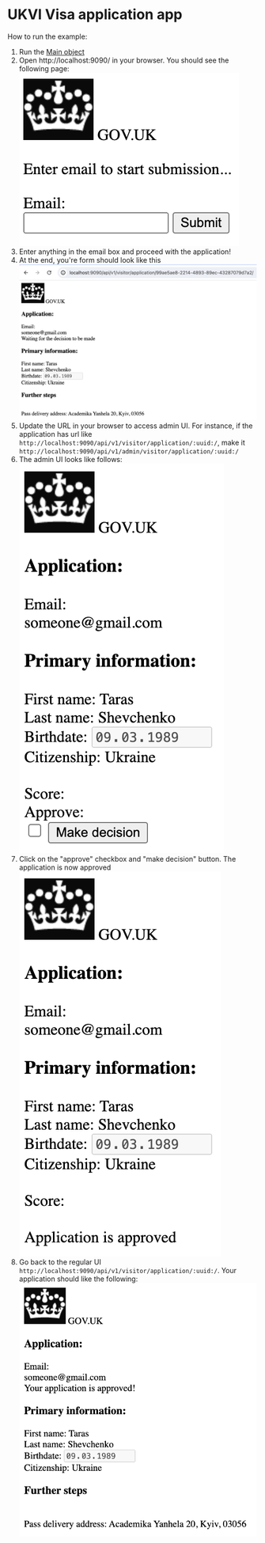 # UKVI Visa application app

How to run the example:

1. Run the [Main object](src/main/scala/dev/vhonta/ukvi/visa/Main.scala)
2. Open http://localhost:9090/ in your browser. You should see the following page:
   ![start](../media/ukvi-visa-start.png)
3. Enter anything in the email box and proceed with the application!
4. At the end, you're form should look like this
   ![user-data-filled](../media/ukvi-visa-user-data-filled.png)
5. Update the URL in your browser to access admin UI. For instance, if the application has url
   like `http://localhost:9090/api/v1/visitor/application/:uuid:/`, make
   it `http://localhost:9090/api/v1/admin/visitor/application/:uuid:/`
6. The admin UI looks like follows:
   ![admin-ui](../media/ukvi-visa-admin-ui.png)
7. Click on the "approve" checkbox and "make decision" button. The application is now approved
   ![admin](../media/ukvi-visa-admin-approved.png)
8. Go back to the regular UI `http://localhost:9090/api/v1/visitor/application/:uuid:/`. Your application should like
   the following:
   ![approved](../media/ukvi-visa-approved.png)